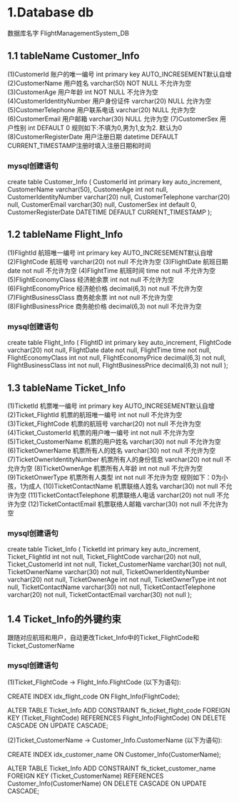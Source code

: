 # 1.Database db
数据库名字 FlightManagementSystem_DB

## 1.1 tableName Customer_Info
(1)CustomerId 账户的唯一编号 int primary key AUTO_INCRESEMENT默认自增
(2)CustomerName 用户姓名 varchar(50) NOT NULL 不允许为空
(3)CustomerAge 用户年龄 int NOT NULL 不允许为空
(4)CustomerIdentityNumber 用户身份证件 varchar(20) NULL 允许为空
(5)CustomerTelephone 用户联系电话 varchar(20) NULL 允许为空
(6)CustomerEmail 用户邮箱 varchar(30) NULL 允许为空
(7)CustomerSex 用户性别 int DEFAULT 0 规则如下:不填为0,男为1,女为2. 默认为0
(8)CustomerRegisterDate 用户注册日期 datetime DEFAULT CURRENT_TIMESTAMP注册时填入注册日期和时间

### mysql创建语句 
create table Customer_Info
(
CustomerId int primary key auto_increment,
CustomerName varchar(50),
CustomerAge int not null,
CustomerIdentityNumber varchar(20) null,
CustomerTelephone varchar(20) null,
CustomerEmail varchar(30) null,
CustomerSex int default 0,
CustomerRegisterDate DATETIME DEFAULT CURRENT_TIMESTAMP
);

## 1.2 tableName Flight_Info
(1)FlightId 航班唯一编号 int primary key AUTO_INCRESEMENT默认自增
(2)FlightCode 航班号 varchar(20) not null 不允许为空
(3)FlightDate 航班日期 date not null 不允许为空
(4)FlightTime 航班时间 time not null 不允许为空
(5)FlightEconomyClass 经济舱余票 int not null 不允许为空
(6)FlightEconomyPrice 经济舱价格 decimal(6,3) not null 不允许为空
(7)FlightBusinessClass 商务舱余票 int not null 不允许为空
(8)FlightBusinessPrice 商务舱价格 decimal(6,3) not null 不允许为空
### mysql创建语句 
create table Flight_Info
(
FlightID int primary key auto_increment,
FlightCode varchar(20) not null,
FlightDate date not null,
FlightTime time not null,
FlightEconomyClass int not null,
FlightEconomyPrice decimal(6,3) not null,
FlightBusinessClass int not null,
FlightBusinessPrice decimal(6,3) not null
);

## 1.3 tableName Ticket_Info
(1)TicketId 机票唯一编号 int primary key AUTO_INCRESEMENT默认自增
(2)Ticket_FlightId 机票的航班唯一编号  int not null 不允许为空
(3)Ticket_FlightCode 机票的航班号  varchar(20) not null 不允许为空
(4)Ticket_CustomerId 机票的用户唯一编号 int not null 不允许为空
(5)Ticket_CustomerName 机票的用户姓名 varchar(30) not null 不允许为空
(6)TicketOwnerName 机票所有人的姓名 varchar(30) not null 不允许为空
(7)TicketOwnerIdentityNumber 机票所有人的身份信息 varchar(20) not null 不允许为空
(8)TicketOwnerAge 机票所有人年龄 int not null 不允许为空
(9)TicketOnwerType 机票所有人类型 int not null 不允许为空 规则如下：0为小孩，1为成人
(10)TicketContactName 机票联络人姓名 varchar(30) not null 不允许为空
(11)TicketContactTelephone 机票联络人电话 varchar(20) not null 不允许为空
(12)TicketContactEmail 机票联络人邮箱 varchar(30) not null 不允许为空

### mysql创建语句 
create table Ticket_Info
(
TicketId int primary key auto_increment,
Ticket_FlightId int not null,
Ticket_FlightCode varchar(20) not null,
Ticket_CustomerId int not null,
Ticket_CustomerName varchar(30) not null,
TicketOwnerName varchar(30) not null,
TicketOwnerIdentityNumber varchar(20) not null,
TicketOwnerAge int not null,
TicketOwnerType int not null,
TicketContactName varchar(30) not null,
TicketContactTelephone varchar(20) not null,
TicketContactEmail varchar(30) not null
);

## 1.4  Ticket_Info的外键约束 
跟随对应航班和用户，自动更改Ticket_Info中的Ticket_FlightCode和Ticket_CustomerName
### mysql创建语句 
(1)Ticket_FlightCode -> Flight_Info.FlightCode (以下为语句):

CREATE INDEX idx_flight_code ON Flight_Info(FlightCode);

ALTER TABLE Ticket_Info
ADD CONSTRAINT fk_ticket_flight_code
FOREIGN KEY (Ticket_FlightCode) REFERENCES Flight_Info(FlightCode)
ON DELETE CASCADE
ON UPDATE CASCADE;

(2)Ticket_CustomerName -> Customer_Info.CustomerName (以下为语句):

CREATE INDEX idx_customer_name ON Customer_Info(CustomerName);

ALTER TABLE Ticket_Info
ADD CONSTRAINT fk_ticket_customer_name
FOREIGN KEY (Ticket_CustomerName) REFERENCES Customer_Info(CustomerName)
ON DELETE CASCADE
ON UPDATE CASCADE;
